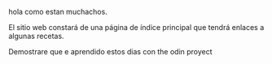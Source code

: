 hola como estan muchachos. 

El sitio web constará de una página de índice principal que tendrá enlaces a algunas recetas.

Demostrare que e aprendido estos dias con the odin proyect
